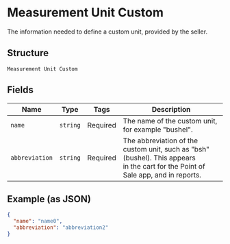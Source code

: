 
# Measurement Unit Custom

The information needed to define a custom unit, provided by the seller.

## Structure

`Measurement Unit Custom`

## Fields

| Name | Type | Tags | Description |
|  --- | --- | --- | --- |
| `name` | `string` | Required | The name of the custom unit, for example "bushel". |
| `abbreviation` | `string` | Required | The abbreviation of the custom unit, such as "bsh" (bushel). This appears<br>in the cart for the Point of Sale app, and in reports. |

## Example (as JSON)

```json
{
  "name": "name0",
  "abbreviation": "abbreviation2"
}
```

